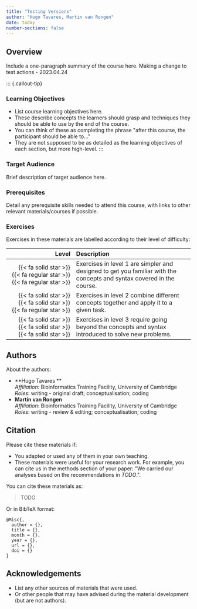 ```yaml
---
title: "Testing Versions"
author: "Hugo Tavares, Martin van Rongen"
date: today
number-sections: false
---
```


## Overview 

Include a one-paragraph summary of the course here. 
Making a change to test actions - 2023.04.24

::: {.callout-tip}
### Learning Objectives

- List course learning objectives here.
- These describe concepts the learners should grasp and techniques they should be able to use by the end of the course.
- You can think of these as completing the phrase "after this course, the participant should be able to..."
- They are not supposed to be as detailed as the learning objectives of each section, but more high-level.
:::


### Target Audience

Brief description of target audience here.


### Prerequisites

Detail any prerequisite skills needed to attend this course, with links to other relevant materials/courses if possible.


<!-- Training Developer note: comment the following section out if you did not assign levels to your exercises -->
### Exercises

Exercises in these materials are labelled according to their level of difficulty:

| Level | Description |
| ----: | :---------- |
| {{< fa solid star >}} {{< fa regular star >}} {{< fa regular star >}} | Exercises in level 1 are simpler and designed to get you familiar with the concepts and syntax covered in the course. |
| {{< fa solid star >}} {{< fa solid star >}} {{< fa regular star >}} | Exercises in level 2 combine different concepts together and apply it to a given task. |
| {{< fa solid star >}} {{< fa solid star >}} {{< fa solid star >}} | Exercises in level 3 require going beyond the concepts and syntax introduced to solve new problems. |


## Authors
<!-- 
The listing below shows an example of how you can give more details about yourself.
These examples include icons with links to GitHub and Orcid. 
-->

About the authors:

- **Hugo Tavares **
  <a href="https://orcid.org/0000-0001-9373-2726" target="_blank"><i class="fa-brands fa-orcid" style="color:#a6ce39"></i></a> 
  <a href="https://github.com/tavareshugo" target="_blank"><i class="fa-brands fa-github" style="color:#4078c0"></i></a>  
  _Affiliation_: Bioinformatics Training Facility, University of Cambridge  
  _Roles_: writing - original draft; conceptualisation; coding
- **Martin van Rongen**
  <a href="https://github.com/mvanrongen" target="_blank"><i class="fa-brands fa-github" style="color:#4078c0"></i></a>  
  _Affiliation_: Bioinformatics Training Facility, University of Cambridge  
  _Roles_: writing - review & editing; conceptualisation; coding


## Citation

<!-- We can do this at the end -->

Please cite these materials if:

- You adapted or used any of them in your own teaching.
- These materials were useful for your research work. For example, you can cite us in the methods section of your paper: "We carried our analyses based on the recommendations in _TODO_.".

You can cite these materials as:

> TODO

Or in BibTeX format:

```
@Misc{,
  author = {},
  title = {},
  month = {},
  year = {},
  url = {},
  doi = {}
}
```


## Acknowledgements

<!-- if there are no acknowledgements we can delete this section -->

- List any other sources of materials that were used.
- Or other people that may have advised during the material development (but are not authors).
